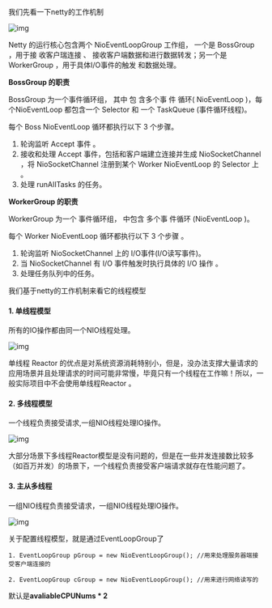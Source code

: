 我们先看一下netty的工作机制

![img](http://pcc.huitogo.club/6536f59195a017c0eeb62d52adf1bf25)



Netty 的运行核心包含两个 NioEventLoopGroup 工作组， 一个是 BossGroup ，用于接 收客户瑞连接 、 接收客户端数据和进行数据转发；另一个是 WorkerGroup ，用于具体I/O事件的触发 和数据处理。



**BossGroup 的职责**

BossGroup 为一个事件循环组， 其中 包 含多个事 件 循环( NioEventLoop )，每个NioEventLoop 都包含一个 Selector 和 一个 TaskQueue (事件循环线程)。



每个 Boss NioEventLoop 循环都执行以下 3 个步骤。

1. 轮询监听 Accept 事件 。
2. 接收和处理 Accept 事件，包括和客户端建立连接并生成 NioSocketChannel ，将 NioSocketChannel 注册到某个 Worker NioEventLoop 的 Selector 上 。
3. 处理 runAIITasks 的任务。



**WorkerGroup 的职责**

WorkerGroup 为一个 事件循环组， 中包含 多个事 件循环 (NioEventLoop )。



每个 Worker NioEventLoop 循环都执行以下 3 个步骤 。

1. 轮询监听 NioSocketChannel 上的 I/O事件(I/O读写事件)。
2. 当 NioSocketChannel 有 I/O 事件触发时执行具体的 I/O 操作 。
3. 处理任务队列中的任务。



我们基于netty的工作机制来看它的线程模型



#### 1. 单线程模型

所有的IO操作都由同一个NIO线程处理。

![img](http://pcc.huitogo.club/ef6c14a20bcb2f82b17e402933520696)



单线程 Reactor 的优点是对系统资源消耗特别小，但是，没办法支撑大量请求的应用场景并且处理请求的时间可能非常慢，毕竟只有一个线程在工作嘛！所以，一般实际项目中不会使用单线程Reactor 。



#### 2. 多线程模型

一个线程负责接受请求,一组NIO线程处理IO操作。



![img](http://pcc.huitogo.club/4f6fa7018158564a0a3753334dba7be8)



大部分场景下多线程Reactor模型是没有问题的，但是在一些并发连接数比较多（如百万并发）的场景下，一个线程负责接受客户端请求就存在性能问题了。



#### 3. 主从多线程

一组NIO线程负责接受请求，一组NIO线程处理IO操作。

![img](http://pcc.huitogo.club/9b42091ebe311c5bee3cb005dd9eb359)



关于配置线程模型，就是通过EventLoopGroup了

```
1. EventLoopGroup pGroup = new NioEventLoopGroup(); //用来处理服务器端接受客户端连接的 

2. EventLoopGroup cGroup = new NioEventLoopGroup(); //用来进行网络读写的 
```

默认是**avaliableCPUNums \* 2**